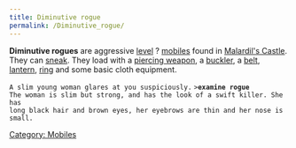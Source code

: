 ```yaml
---
title: Diminutive rogue
permalink: /Diminutive_rogue/
---
```


**Diminutive rogues** are aggressive [level](level "wikilink") ?
[mobiles](mobile "wikilink") found in [Malardil's
Castle](Malardil's_Castle "wikilink"). They can
[sneak](sneak "wikilink"). They load with a [piercing
weapon](piercing_weapon "wikilink"), a
[buckler](Shield#Buckler "wikilink"), a
[belt](plain_leather_belt "wikilink"), [lantern](lantern "wikilink"),
[ring](ring "wikilink") and some basic cloth equipment.

`A slim young woman glares at you suspiciously.`
`>`**`examine rogue`**
`The woman is slim but strong, and has the look of a swift killer. She has`
`long black hair and brown eyes, her eyebrows are thin and her nose is small.`

[Category: Mobiles](Category:_Mobiles "wikilink")